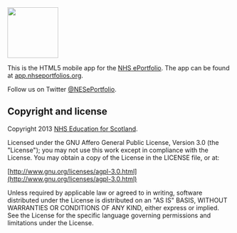 <a href="https://app.nhseportfolios.org/">
  <img src="https://app.nhseportfolios.org/app/apple-touch-icon-iphone-retina.png" width="114px">
</a>

This is the HTML5 mobile app for the [NHS ePortfolio](https://www.nhseportfolios.org/). The app can be found at [app.nhseportfolios.org](https://app.nhseportfolios.org/).

Follow us on Twitter [@NESePortfolio](http://twitter.com/NESePortfolio).

## Copyright and license

Copyright 2013 [NHS Education for Scotland](http://www.nes.scot.nhs.uk/).

Licensed under the GNU Affero General Public License, Version 3.0 (the "License");
you may not use this work except in compliance with the License.
You may obtain a copy of the License in the LICENSE file, or at:

  [http://www.gnu.org/licenses/agpl-3.0.html](http://www.gnu.org/licenses/agpl-3.0.html)

Unless required by applicable law or agreed to in writing, software
distributed under the License is distributed on an "AS IS" BASIS,
WITHOUT WARRANTIES OR CONDITIONS OF ANY KIND, either express or implied.
See the License for the specific language governing permissions and
limitations under the License.